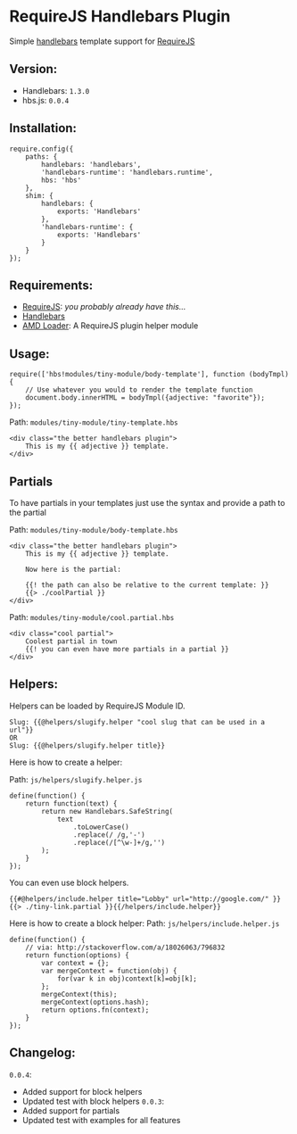 # RequireJS Handlebars Plugin

Simple [handlebars](http://handlebarsjs.com/) template support for [RequireJS](http://requirejs.org/)

## Version:

 - Handlebars: `1.3.0`
 - hbs.js: `0.0.4`

## Installation:
```
require.config({
	paths: {
		handlebars: 'handlebars',
		'handlebars-runtime': 'handlebars.runtime',
		hbs: 'hbs'
	},
	shim: {
		handlebars: {
			exports: 'Handlebars'
		},
		'handlebars-runtime': {
			exports: 'Handlebars'
		}
	}
});
```

## Requirements: 
 - [RequireJS](http://requirejs.org/): *you probably already have this...*
 - [Handlebars](http://handlebarsjs.com/)
 - [AMD Loader](https://github.com/guybedford/amd-loader): A RequireJS plugin helper module


## Usage:
```
require(['hbs!modules/tiny-module/body-template'], function (bodyTmpl) {
	// Use whatever you would to render the template function
	document.body.innerHTML = bodyTmpl({adjective: "favorite"});
});
```

Path: `modules/tiny-module/tiny-template.hbs`
```
<div class="the better handlebars plugin">
	This is my {{ adjective }} template.
</div>
```

## Partials

To have partials in your templates just use the syntax and provide a path to the partial

Path: `modules/tiny-module/body-template.hbs`
```
<div class="the better handlebars plugin">
	This is my {{ adjective }} template.

	Now here is the partial: 

	{{! the path can also be relative to the current template: }}
	{{> ./coolPartial }}
</div>
```

Path: `modules/tiny-module/cool.partial.hbs`
```
<div class="cool partial">
	Coolest partial in town
	{{! you can even have more partials in a partial }}
</div>
```

## Helpers:

Helpers can be loaded by RequireJS Module ID.

```
Slug: {{@helpers/slugify.helper "cool slug that can be used in a url"}}
OR
Slug: {{@helpers/slugify.helper title}}
```

Here is how to create a helper:

Path: `js/helpers/slugify.helper.js`
```
define(function() {
	return function(text) {
		return new Handlebars.SafeString(
			text
				.toLowerCase()
				.replace(/ /g,'-')
				.replace(/[^\w-]+/g,'')
		);
	}
});
```

You can even use block helpers.
```
{{#@helpers/include.helper title="Lobby" url="http://google.com/" }}{{> ./tiny-link.partial }}{{/helpers/include.helper}}
```

Here is how to create a block helper:
Path: `js/helpers/include.helper.js`
```
define(function() {
	// via: http://stackoverflow.com/a/18026063/796832
	return function(options) {
		var context = {};
		var mergeContext = function(obj) {
			for(var k in obj)context[k]=obj[k];
		};
		mergeContext(this);
		mergeContext(options.hash);
		return options.fn(context);
	}
});
```

## Changelog:

`0.0.4`: 
 - Added support for block helpers
 - Updated test with block helpers
`0.0.3`: 
 - Added support for partials
 - Updated test with examples for all features